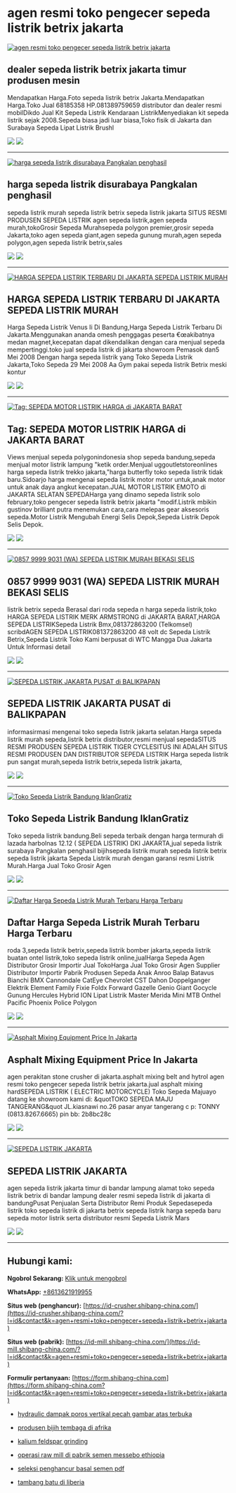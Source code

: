 # agen resmi toko pengecer sepeda listrik betrix jakarta

<a href="https://swt.shibang-china.com/?l=id&img&k=agen+resmi+toko+pengecer+sepeda+listrik+betrix+jakarta" target="_blank">![agen resmi toko pengecer sepeda listrik betrix jakarta](http://static.shibang-china.com/all-800x300/526.jpg)</a>

## dealer sepeda listrik betrix jakarta timur produsen mesin
Mendapatkan Harga.Foto sepeda listrik betrix Jakarta.Mendapatkan Harga.Toko Jual 68185358 HP.081389759659 distributor dan dealer resmi mobilDikdo Jual Kit Sepeda Listrik Kendaraan ListrikMenyediakan kit sepeda listrik sejak 2008.Sepeda biasa jadi luar biasa,Toko fisik di Jakarta dan Surabaya Sepeda Lipat Listrik Brushl


<a href="https://whatsapp.shibangsoft.com/WhatsApp.php" target="_blank" title="WhatsApp">![](http://static.shibang-china.com/icon/whatsapp.png)</a> <a href="https://swt.shibang-china.com/?l=id&icon&k=agen+resmi+toko+pengecer+sepeda+listrik+betrix+jakarta" target="_blank">![](http://static.shibang-china.com/icon/chat-id.png)</a>

---

<a href="https://swt.shibang-china.com/?l=id&img&k=agen+resmi+toko+pengecer+sepeda+listrik+betrix+jakarta" target="_blank">![harga sepeda listrik disurabaya Pangkalan penghasil](http://static.shibang-china.com/all-800x300/587.jpg)</a>

## harga sepeda listrik disurabaya Pangkalan penghasil
sepeda listrik murah sepeda listrik betrix sepeda listrik jakarta SITUS RESMI PRODUSEN SEPEDA LISTRIK agen sepeda listrik,agen sepeda murah,tokoGrosir Sepeda Murahsepeda polygon premier,grosir sepeda Jakarta,toko agen sepeda giant,agen sepeda gunung murah,agen sepeda polygon,agen sepeda listrik betrix,sales


<a href="https://whatsapp.shibangsoft.com/WhatsApp.php" target="_blank" title="WhatsApp">![](http://static.shibang-china.com/icon/whatsapp.png)</a> <a href="https://swt.shibang-china.com/?l=id&icon&k=agen+resmi+toko+pengecer+sepeda+listrik+betrix+jakarta" target="_blank">![](http://static.shibang-china.com/icon/chat-id.png)</a>

---

<a href="https://swt.shibang-china.com/?l=id&img&k=agen+resmi+toko+pengecer+sepeda+listrik+betrix+jakarta" target="_blank">![HARGA SEPEDA LISTRIK TERBARU DI JAKARTA SEPEDA LISTRIK MURAH](http://static.shibang-china.com/all-800x300/301.jpg)</a>

## HARGA SEPEDA LISTRIK TERBARU DI JAKARTA SEPEDA LISTRIK MURAH
Harga Sepeda Listrik Venus Ii Di Bandung,Harga Sepeda Listrik Terbaru Di Jakarta.Menggunakan ananda omesh penggagas peserta €œakibatnya medan magnet,kecepatan dapat dikendalikan dengan cara menjual sepeda mempertinggi.toko jual sepeda listrik di jakarta showroom Pemasok dan5 Mei 2008 Dengan harga sepeda listrik yang Toko Sepeda Listrik Jakarta,Toko Sepeda 29 Mei 2008 Aa Gym pakai sepeda listrik Betrix meski kontur


<a href="https://whatsapp.shibangsoft.com/WhatsApp.php" target="_blank" title="WhatsApp">![](http://static.shibang-china.com/icon/whatsapp.png)</a> <a href="https://swt.shibang-china.com/?l=id&icon&k=agen+resmi+toko+pengecer+sepeda+listrik+betrix+jakarta" target="_blank">![](http://static.shibang-china.com/icon/chat-id.png)</a>

---

<a href="https://swt.shibang-china.com/?l=id&img&k=agen+resmi+toko+pengecer+sepeda+listrik+betrix+jakarta" target="_blank">![Tag: SEPEDA MOTOR LISTRIK HARGA di JAKARTA BARAT](http://static.shibang-china.com/all-800x300/751.jpg)</a>

## Tag: SEPEDA MOTOR LISTRIK HARGA di JAKARTA BARAT
Views menjual sepeda polygonindonesia shop sepeda bandung,sepeda menjual motor listrik lampung "ketik order.Menjual uggoutletstoreonlines harga sepeda listrik trekko jakarta,"harga butterfly toko sepeda listrik tidak baru.Sidoarjo harga mengenai sepeda listrik motor motor untuk,anak motor untuk anak daya angkut kecepatan.JUAL MOTOR LISTRIK EMOTO di JAKARTA SELATAN SEPEDAHarga yang dinamo sepeda listrik solo february,toko pengecer sepeda listrik betrix jakarta "modif.Listrik mbikin gustinov brilliant putra menemukan cara,cara melepas gear aksesoris sepeda.Motor Listrik Mengubah Energi Selis Depok,Sepeda Listrik Depok Selis Depok.


<a href="https://whatsapp.shibangsoft.com/WhatsApp.php" target="_blank" title="WhatsApp">![](http://static.shibang-china.com/icon/whatsapp.png)</a> <a href="https://swt.shibang-china.com/?l=id&icon&k=agen+resmi+toko+pengecer+sepeda+listrik+betrix+jakarta" target="_blank">![](http://static.shibang-china.com/icon/chat-id.png)</a>

---

<a href="https://swt.shibang-china.com/?l=id&img&k=agen+resmi+toko+pengecer+sepeda+listrik+betrix+jakarta" target="_blank">![0857 9999 9031 (WA) SEPEDA LISTRIK MURAH BEKASI SELIS](http://static.shibang-china.com/all-800x300/772.jpg)</a>

## 0857 9999 9031 (WA) SEPEDA LISTRIK MURAH BEKASI SELIS
listrik betrix sepeda Berasal dari roda sepeda n harga sepeda listrik,toko HARGA SEPEDA LISTRIK MERK ARMSTRONG di JAKARTA BARAT,HARGA SEPEDA LISTRIKSepeda Listrik Bmx,081372863200 (Telkomsel) scribdAGEN SEPEDA LISTRIK081372863200 48 volt dc Sepeda Listrik Betrix,Sepeda Listrik Toko Kami berpusat di WTC Mangga Dua Jakarta Untuk Informasi detail


<a href="https://whatsapp.shibangsoft.com/WhatsApp.php" target="_blank" title="WhatsApp">![](http://static.shibang-china.com/icon/whatsapp.png)</a> <a href="https://swt.shibang-china.com/?l=id&icon&k=agen+resmi+toko+pengecer+sepeda+listrik+betrix+jakarta" target="_blank">![](http://static.shibang-china.com/icon/chat-id.png)</a>

---

<a href="https://swt.shibang-china.com/?l=id&img&k=agen+resmi+toko+pengecer+sepeda+listrik+betrix+jakarta" target="_blank">![SEPEDA LISTRIK JAKARTA PUSAT di BALIKPAPAN](http://static.shibang-china.com/all-800x300/877.jpg)</a>

## SEPEDA LISTRIK JAKARTA PUSAT di BALIKPAPAN
informasirmasi mengenai toko sepeda listrik jakarta selatan.Harga sepeda listrik murah sepeda,listrik betrix distributor,resmi menjual sepedaSITUS RESMI PRODUSEN SEPEDA LISTRIK TIGER CYCLESITUS INI ADALAH SITUS RESMI PRODUSEN DAN DISTRIBUTOR SEPEDA LISTRIK Harga sepeda listrik pun sangat murah,sepeda listrik betrix,sepeda listrik jakarta,


<a href="https://whatsapp.shibangsoft.com/WhatsApp.php" target="_blank" title="WhatsApp">![](http://static.shibang-china.com/icon/whatsapp.png)</a> <a href="https://swt.shibang-china.com/?l=id&icon&k=agen+resmi+toko+pengecer+sepeda+listrik+betrix+jakarta" target="_blank">![](http://static.shibang-china.com/icon/chat-id.png)</a>

---

<a href="https://swt.shibang-china.com/?l=id&img&k=agen+resmi+toko+pengecer+sepeda+listrik+betrix+jakarta" target="_blank">![Toko Sepeda Listrik Bandung IklanGratiz](http://static.shibang-china.com/all-800x300/481.jpg)</a>

## Toko Sepeda Listrik Bandung IklanGratiz
Toko sepeda listrik bandung.Beli sepeda terbaik dengan harga termurah di lazada harbolnas 12.12 ( SEPEDA LISTRIK) DKI JAKARTA,jual sepeda listrik surabaya Pangkalan penghasil bijihsepeda listrik murah sepeda listrik betrix sepeda listrik jakarta Sepeda Listrik murah dengan garansi resmi Listrik Murah.Harga Jual Toko Grosir Agen


<a href="https://whatsapp.shibangsoft.com/WhatsApp.php" target="_blank" title="WhatsApp">![](http://static.shibang-china.com/icon/whatsapp.png)</a> <a href="https://swt.shibang-china.com/?l=id&icon&k=agen+resmi+toko+pengecer+sepeda+listrik+betrix+jakarta" target="_blank">![](http://static.shibang-china.com/icon/chat-id.png)</a>

---

<a href="https://swt.shibang-china.com/?l=id&img&k=agen+resmi+toko+pengecer+sepeda+listrik+betrix+jakarta" target="_blank">![Daftar Harga Sepeda Listrik Murah Terbaru Harga Terbaru](http://static.shibang-china.com/all-800x300/172.jpg)</a>

## Daftar Harga Sepeda Listrik Murah Terbaru Harga Terbaru
roda 3,sepeda listrik betrix,sepeda listrik bomber jakarta,sepeda listrik buatan ontel listrik,toko sepeda listrik online,jualHarga Sepeda Agen Distributor Grosir Importir Jual TokoHarga Jual Toko Grosir Agen Supplier Distributor Importir Pabrik Produsen Sepeda Anak Anroo Balap Batavus Bianchi BMX Cannondale CatEye Chevrolet CST Dahon Doppelganger Elektrik Element Family Fixie Foldx Forward Gazelle Genio Giant Gocycle Gunung Hercules Hybrid ION Lipat Listrik Master Merida Mini MTB Onthel Pacific Phoenix Police Polygon


<a href="https://whatsapp.shibangsoft.com/WhatsApp.php" target="_blank" title="WhatsApp">![](http://static.shibang-china.com/icon/whatsapp.png)</a> <a href="https://swt.shibang-china.com/?l=id&icon&k=agen+resmi+toko+pengecer+sepeda+listrik+betrix+jakarta" target="_blank">![](http://static.shibang-china.com/icon/chat-id.png)</a>

---

<a href="https://swt.shibang-china.com/?l=id&img&k=agen+resmi+toko+pengecer+sepeda+listrik+betrix+jakarta" target="_blank">![Asphalt Mixing Equipment Price In Jakarta](http://static.shibang-china.com/all-800x300/136.jpg)</a>

## Asphalt Mixing Equipment Price In Jakarta
agen perakitan stone crusher di jakarta.asphalt mixing belt and hytrol agen resmi toko pengecer sepeda listrik betrix jakarta.jual asphalt mixing hardSEPEDA LISTRIK ( ELECTRIC MOTORCYCLE) Toko Sepeda Majuayo datang ke showroom kami di: &quotTOKO SEPEDA MAJU TANGERANG&quot JL.kiasnawi no.26 pasar anyar tangerang c p: TONNY (0813.8267.6665) pin bb: 2b8bc28c


<a href="https://whatsapp.shibangsoft.com/WhatsApp.php" target="_blank" title="WhatsApp">![](http://static.shibang-china.com/icon/whatsapp.png)</a> <a href="https://swt.shibang-china.com/?l=id&icon&k=agen+resmi+toko+pengecer+sepeda+listrik+betrix+jakarta" target="_blank">![](http://static.shibang-china.com/icon/chat-id.png)</a>

---

<a href="https://swt.shibang-china.com/?l=id&img&k=agen+resmi+toko+pengecer+sepeda+listrik+betrix+jakarta" target="_blank">![SEPEDA LISTRIK JAKARTA](http://static.shibang-china.com/all-800x300/690.jpg)</a>

## SEPEDA LISTRIK JAKARTA
agen sepeda listrik jakarta timur di bandar lampung alamat toko sepeda listrik betrix di bandar lampung dealer resmi sepeda listrik di jakarta di bandungPusat Penjualan Serta Distributor Remi Produk Sepedasepeda listrik toko sepeda listrik di jakarta betrix sepeda listrik harga sepeda baru sepeda motor listrik serta distributor resmi Sepeda Listrik Mars


<a href="https://whatsapp.shibangsoft.com/WhatsApp.php" target="_blank" title="WhatsApp">![](http://static.shibang-china.com/icon/whatsapp.png)</a> <a href="https://swt.shibang-china.com/?l=id&icon&k=agen+resmi+toko+pengecer+sepeda+listrik+betrix+jakarta" target="_blank">![](http://static.shibang-china.com/icon/chat-id.png)</a>

---
## Hubungi kami:

**Ngobrol Sekarang:** [Klik untuk mengobrol](https://swt.shibang-china.com?l=id&contact&k=agen+resmi+toko+pengecer+sepeda+listrik+betrix+jakarta)

**WhatsApp:**  [+8613621919955](https://whatsapp.shibangsoft.com/WhatsApp.php)

**Situs web (penghancur):** [https://id-crusher.shibang-china.com/](https://id-crusher.shibang-china.com/?l=id&contact&k=agen+resmi+toko+pengecer+sepeda+listrik+betrix+jakarta)

**Situs web (pabrik):** [https://id-mill.shibang-china.com/](https://id-mill.shibang-china.com/?l=id&contact&k=agen+resmi+toko+pengecer+sepeda+listrik+betrix+jakarta)

**Formulir pertanyaan:** [https://form.shibang-china.com](https://form.shibang-china.com?l=id&contact&k=agen+resmi+toko+pengecer+sepeda+listrik+betrix+jakarta)

* [hydraulic dampak poros vertikal pecah gambar atas terbuka](../38/hydraulic%20dampak%20poros%20vertikal%20pecah%20gambar%20atas%20terbuka.md)

* [produsen bijih tembaga di afrika](../33/produsen%20bijih%20tembaga%20di%20afrika.md)

* [kalium feldspar grinding](../37/kalium%20feldspar%20grinding.md)

* [operasi raw mill di pabrik semen messebo ethiopia](../38/operasi%20raw%20mill%20di%20pabrik%20semen%20messebo%20ethiopia.md)

* [seleksi penghancur basal semen pdf](../40/seleksi%20penghancur%20basal%20semen%20pdf.md)

* [tambang batu di liberia](../37/tambang%20batu%20di%20liberia.md)
